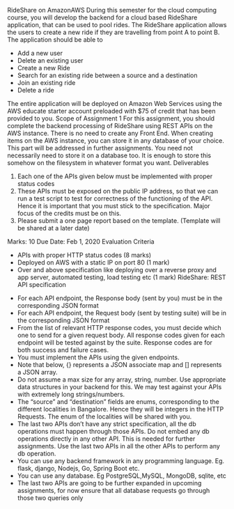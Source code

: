 RideShare on AmazonAWS
During this semester for the cloud computing course, you will develop the backend for a
cloud based RideShare application, that can be used to pool rides.
The RideShare application allows the users to create a new ride if they are travelling from
point A to point B. The application should be able to
* Add a new user
* Delete an existing user
* Create a new Ride
* Search for an existing ride between a source and a destination
* Join an existing ride
* Delete a ride


The entire application will be deployed on Amazon Web Services using the AWS educate
starter account preloaded with $75 of credit that has been provided to you.
Scope of Assignment 1
For this assignment, you should complete the backend processing of RideShare using REST
APIs on the AWS instance. There is no need to create any Front End.
When creating items on the AWS instance, you can store it in any database of your choice.
This part will be addressed in further assignments. You need not necessarily need to store
it on a database too. It is enough to store this somehow on the filesystem in whatever
format you want.
Deliverables
1. Each one of the APIs given below must be implemented with proper status codes
2. These APIs must be exposed on the public IP address, so that we can run a test
script to test for correctness of the functioning of the API. Hence it is important that
you must stick to the specification. Major focus of the credits must be on this.
3. Please submit a one page report based on the template. (Template will be shared at
a later date)


Marks: 10
Due Date: Feb 1, 2020
Evaluation Criteria
- APIs with proper HTTP status codes (8 marks)
- Deployed on AWS with a static IP on port 80 (1 mark)
- Over and above specification like deploying over a reverse proxy and app server,
automated testing, load testing etc (1 mark)
RideShare: REST API specification
* For each API endpoint, the Response body (sent by you) must be in the corresponding
JSON format
* For each API endpoint, the Request body (sent by testing suite) will be in the
corresponding JSON format
* From the list of relevant HTTP response codes, you must decide which one to send for a
given request body. All response codes given for each endpoint will be tested against by
the suite. Response codes are for both success and failure cases.
* You must implement the APIs using the given endpoints.
* Note that below, {} represents a JSON associate map and [] represents a JSON
array.
* Do not assume a max size for any array, string, number. Use appropriate data structures
in your backend for this. We may test against your APIs with extremely long
strings/numbers.
* The “source” and “destination” fields are enums, corresponding to the different localities
in Bangalore. Hence they will be integers in the HTTP Requests. The enum of the
localities will be shared with you.
* The last two APIs don’t have any strict specification, all the db operations must happen
through those APIs. Do not embed any db operations directly in any other API. This is
needed for further assignments. Use the last two APIs in all the other APIs to perform
any db operation.
* You can use any backend framework in any programming language. Eg. flask, django,
Nodejs, Go, Spring Boot etc.
* You can use any database. Eg PostgreSQL,MySQL, MongoDB, sqlite, etc
* The last two APIs are going to be further expanded in upcoming assignments, for now
ensure that all database requests go through those two queries only
